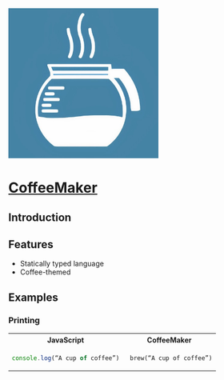 <img src=./docs/imgs/logo.jpg width="300" height="300">

# [CoffeeMaker](https://github.com/RosettaYH/CoffeeMaker)

## Introduction

## Features
- Statically typed language
- Coffee-themed

## Examples
### Printing

<table>
<tr> <th>JavaScript</th><th>CoffeeMaker</th><tr>
</tr>
<td>

```javascript
console.log(“A cup of coffee”)
```

</td>

<td>

```
 brew(“A cup of coffee”)
```

</td>
</table>

